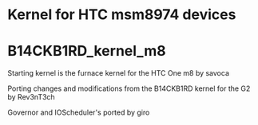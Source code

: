 Kernel for HTC msm8974 devices
=======
B14CKB1RD_kernel_m8
===================

Starting kernel is the furnace kernel for the HTC One m8 by savoca

Porting changes and modifications from the B14CKB1RD kernel for the G2 by Rev3nT3ch

Governor and IOScheduler's ported by giro
